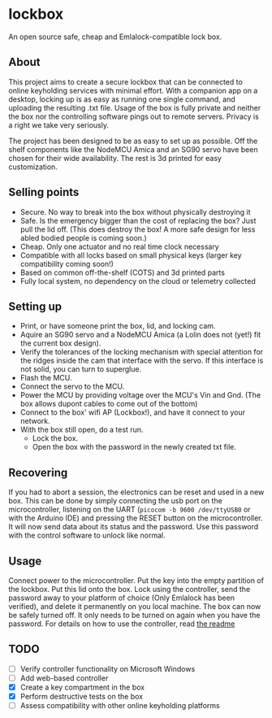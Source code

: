 # lockbox

An open source safe, cheap and Emlalock-compatible lock box.

## About

This project aims to create a secure lockbox that can be connected to online keyholding services with minimal effort. With a companion app on a desktop, locking up is as easy as running one single command, and uploading the resulting .txt file.
Usage of the box is fully private and neither the box nor the controlling software pings out to remote servers. Privacy is a right we take very seriously.

The project has been designed to be as easy to set up as possible. Off the shelf components like the NodeMCU Amica and an SG90 servo have been chosen for their wide availability. The rest is 3d printed for easy customization.

## Selling points

- Secure. No way to break into the box without physically destroying it
- Safe. Is the emergency bigger than the cost of replacing the box? Just pull the lid off. (This does destroy the box! A more safe design for less abled bodied people is coming soon.)
- Cheap. Only one actuator and no real time clock necessary
- Compatible with all locks based on small physical keys (larger key compatibility coming soon!)
- Based on common off-the-shelf (COTS) and 3d printed parts
- Fully local system, no dependency on the cloud or telemetry collected

## Setting up

- Print, or have someone print the box, lid, and locking cam.
- Aquire an SG90 servo and a NodeMCU Amica (a Lolin does not (yet!) fit the current box design).
- Verify the tolerances of the locking mechanism with special attention for the ridges inside the cam that interface with the servo. If this interface is not solid, you can turn to superglue.
- Flash the MCU.
- Connect the servo to the MCU.
- Power the MCU by providing voltage over the MCU's Vin and Gnd. (The box allows dupont cables to come out of the bottom)
- Connect to the box' wifi AP (Lockbox!), and have it connect to your network.
- With the box still open, do a test run.
  - Lock the box.
  - Open the box with the password in the newly created txt file.

## Recovering

If you had to abort a session, the electronics can be reset and used in a new box. This can be done by simply connecting the usb port on the microcontroller, listening on the UART (`picocom -b 9600 /dev/ttyUSB0` or with the Arduino IDE) and pressing the RESET button on the microcontroller. It will now send data about its status and the password. Use this password with the control software to unlock like normal.

## Usage

Connect power to the microcontroller. Put the key into the empty partition of the lockbox. Put this lid onto the box. Lock using the controller, send the password away to your platform of choice (Only Emlalock has been verified), and delete it permanently on you local machine. The box can now be safely turned off. It only needs to be turned on again when you have the password. For details on how to use the controller, read [the readme](lockbox_control/README.md)

## TODO

- [ ] Verify controller functionality on Microsoft Windows
- [ ] Add web-based controller
- [X] Create a key compartment in the box
- [X] Perform destructive tests on the box
- [ ] Assess compatibility with other online keyholding platforms
